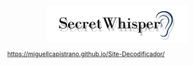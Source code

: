 <p align="center">
  <img src="https://github.com/miguellcapistrano/Site-Decodificador/blob/main/assets/Logo%20SecretWhisper%202.png" alt="Logo do Meu Projeto">
</p>

https://miguellcapistrano.github.io/Site-Decodificador/
